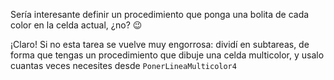 Sería interesante definir un procedimiento que ponga una bolita de cada color en la celda actual, ¿no? :wink:

¡Claro! Si no esta tarea se vuelve muy engorrosa: dividí en subtareas, de forma que tengas un procedimiento que dibuje una celda multicolor, y usalo cuantas veces necesites desde `PonerLineaMulticolor4`
